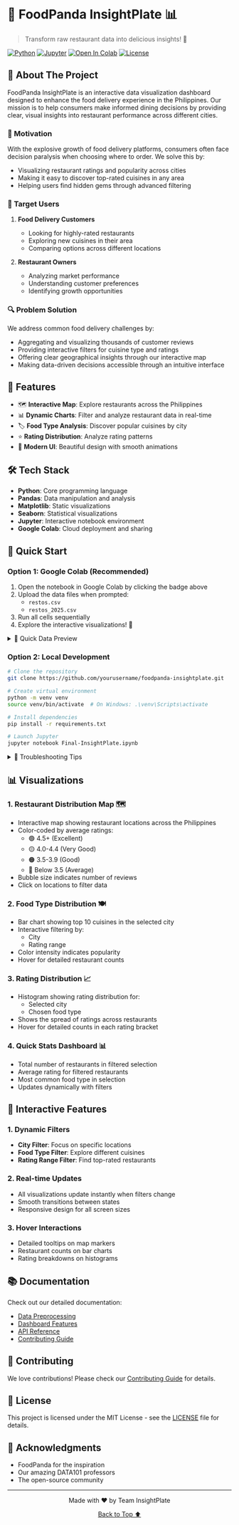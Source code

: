 # 🍜 FoodPanda InsightPlate 📊

> Transform raw restaurant data into delicious insights! 🚀

[![Python](https://img.shields.io/badge/Python-3.8%2B-blue)](https://www.python.org/downloads/)
[![Jupyter](https://img.shields.io/badge/Jupyter-%23FA0F00.svg?style=flat&logo=jupyter&logoColor=white)](https://jupyter.org/)
[![Open In Colab](https://colab.research.google.com/assets/colab-badge.svg)](https://colab.research.google.com/)
[![License](https://img.shields.io/badge/license-MIT-green)](LICENSE)

## 🎯 About The Project

FoodPanda InsightPlate is an interactive data visualization dashboard designed to enhance the food delivery experience in the Philippines. Our mission is to help consumers make informed dining decisions by providing clear, visual insights into restaurant performance across different cities.

### 🎯 Motivation

With the explosive growth of food delivery platforms, consumers often face decision paralysis when choosing where to order. We solve this by:

- Visualizing restaurant ratings and popularity across cities
- Making it easy to discover top-rated cuisines in any area
- Helping users find hidden gems through advanced filtering


### 👥 Target Users

1. **Food Delivery Customers**
   - Looking for highly-rated restaurants
   - Exploring new cuisines in their area
   - Comparing options across different locations

2. **Restaurant Owners**
   - Analyzing market performance
   - Understanding customer preferences
   - Identifying growth opportunities

### 🔍 Problem Solution

We address common food delivery challenges by:

- Aggregating and visualizing thousands of customer reviews
- Providing interactive filters for cuisine type and ratings
- Offering clear geographical insights through our interactive map
- Making data-driven decisions accessible through an intuitive interface




## 🌟 Features

- 🗺️ **Interactive Map**: Explore restaurants across the Philippines
- 📊 **Dynamic Charts**: Filter and analyze restaurant data in real-time
- 🏷️ **Food Type Analysis**: Discover popular cuisines by city
- ⭐ **Rating Distribution**: Analyze rating patterns
- 🎨 **Modern UI**: Beautiful design with smooth animations

## 🛠️ Tech Stack

- **Python**: Core programming language
- **Pandas**: Data manipulation and analysis
- **Matplotlib**: Static visualizations
- **Seaborn**: Statistical visualizations
- **Jupyter**: Interactive notebook environment
- **Google Colab**: Cloud deployment and sharing

## 🚀 Quick Start

### Option 1: Google Colab (Recommended)

1. Open the notebook in Google Colab by clicking the badge above
2. Upload the data files when prompted:
   - `restos.csv`
   - `restos_2025.csv`
3. Run all cells sequentially
4. Explore the interactive visualizations! 🎉

<details>
<summary>📝 Quick Data Preview</summary>

```python
# Load and peek at the data
import pandas as pd
df = pd.read_csv('restos.csv')
print(df.head())
```
</details>

### Option 2: Local Development

```bash
# Clone the repository
git clone https://github.com/yourusername/foodpanda-insightplate.git

# Create virtual environment
python -m venv venv
source venv/bin/activate  # On Windows: .\venv\Scripts\activate

# Install dependencies
pip install -r requirements.txt

# Launch Jupyter
jupyter notebook Final-InsightPlate.ipynb
```

<details>
<summary>🔧 Troubleshooting Tips</summary>

- If you see `ModuleNotFoundError`, run: `pip install -r requirements.txt`
- For visualization issues, try: `pip install --upgrade matplotlib seaborn`
- Jupyter not starting? Check: `jupyter --version`
</details>

## 📊 Visualizations

### 1. Restaurant Distribution Map 🗺️
- Interactive map showing restaurant locations across the Philippines
- Color-coded by average ratings:
  - 🟢 4.5+ (Excellent)
  - 🟡 4.0-4.4 (Very Good)
  - 🟠 3.5-3.9 (Good)
  - 🔴 Below 3.5 (Average)
- Bubble size indicates number of reviews
- Click on locations to filter data

### 2. Food Type Distribution 🍽️
- Bar chart showing top 10 cuisines in the selected city
- Interactive filtering by:
  - City
  - Rating range
- Color intensity indicates popularity
- Hover for detailed restaurant counts

### 3. Rating Distribution 📈
- Histogram showing rating distribution for:
  - Selected city
  - Chosen food type
- Shows the spread of ratings across restaurants
- Hover for detailed counts in each rating bracket

### 4. Quick Stats Dashboard 📊
- Total number of restaurants in filtered selection
- Average rating for filtered restaurants
- Most common food type in selection
- Updates dynamically with filters

## 🎯 Interactive Features

### 1. Dynamic Filters
- **City Filter**: Focus on specific locations
- **Food Type Filter**: Explore different cuisines
- **Rating Range Filter**: Find top-rated restaurants

### 2. Real-time Updates
- All visualizations update instantly when filters change
- Smooth transitions between states
- Responsive design for all screen sizes

### 3. Hover Interactions
- Detailed tooltips on map markers
- Restaurant counts on bar charts
- Rating breakdowns on histograms

## 📚 Documentation

Check out our detailed documentation:
- [Data Preprocessing](docs/preprocessing.md)
- [Dashboard Features](docs/features.md)
- [API Reference](docs/api.md)
- [Contributing Guide](CONTRIBUTING.md)

## 🤝 Contributing

We love contributions! Please check our [Contributing Guide](CONTRIBUTING.md) for details.

## 📝 License

This project is licensed under the MIT License - see the [LICENSE](LICENSE) file for details.

## 🙏 Acknowledgments

- FoodPanda for the inspiration
- Our amazing DATA101 professors
- The open-source community

---

<p align="center">Made with ❤️ by Team InsightPlate</p>

<p align="center">
  <a href="#-project-overview">Back to Top ⬆️</a>
</p>
